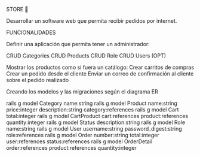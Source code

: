 STORE 🛒

Desarrollar un software web que permita recibir pedidos por internet.

FUNCIONALIDADES

Definir una aplicación que permita tener un administrador:

  CRUD Categories
  CRUD Products
  CRUD Role
  CRUD Users (OPT)
  
Mostrar los productos como si fuera un catálogo:
Crear carritos de compras
Crear un pedido desde el cliente
Enviar un correo de confirmación al cliente sobre el pedido realizado

Creando los modelos y las migraciones según el diagrama ER

rails g model Category name:string
rails g model Product name:string price:integer description:string category:references
rails g model Cart total:integer
rails g model CartProduct cart:references product:references quantity:integer
rails g model Status description:string
rails g model Role name:string
rails g model User username:string password_digest:string role:references
rails g model Order number:string total:integer user:references status:references
rails g model OrderDetail order:references product:references quantity:integer
